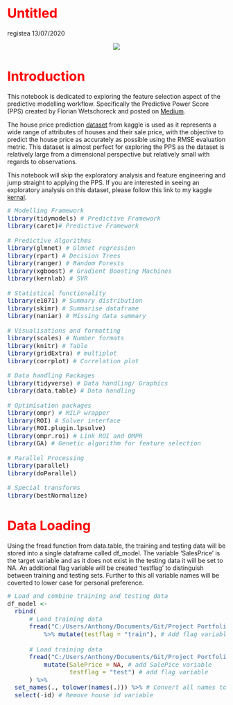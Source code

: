 Untitled
================
registea
13/07/2020

<center>

<img src="https://storage.googleapis.com/kaggle-competitions/kaggle/5407/media/housesbanner.png">

</center>

<style type="text/css"> 

body{ /* Normal  */ 
      font-size: 14px; 
  } 
td {  /* Table  */ 
  font-size: 12px; 
} 
h1.title { 
  font-size: 38px; 
  color: Red; 
} 
h1 { /* Header 1 */ 
  font-size: 30px; 
  color: Red; 
} 
h2 { /* Header 2 */ 
    font-size: 26px; 
  color: Red; 
} 
h3 { /* Header 3 */ 
  font-size: 22px; 
  font-family: "Aerial", Times, serif; 
  color: Red; 
} 
code.r{ /* Code block */ 
    font-size: 14px; 
} 
pre { /* Code block - determines code spacing between lines */ 
    font-size: 14px; 
} 
</style>

# Introduction

This notebook is dedicated to exploring the feature selection aspect of
the predictive modelling workflow. Specifically the Predictive Power
Score (PPS) created by Florian Wetschoreck and posted on
[Medium](https://towardsdatascience.com/rip-correlation-introducing-the-predictive-power-score-3d90808b9598).

The house price prediction
[dataset](https://www.kaggle.com/c/house-prices-advanced-regression-techniques)
from kaggle is used as it represents a wide range of attributes of
houses and their sale price, with the objective to predict the house
price as accurately as possible using the RMSE evaluation metric. This
dataset is almost perfect for exploring the PPS as the dataset is
relatively large from a dimensional perspective but relatively small
with regards to observations.

This notebook will skip the exploratory analysis and feature engineering
and jump straight to applying the PPS. If you are interested in seeing
an exploratory analysis on this dataset, please follow this link to my
kaggle
[kernal](https://www.kaggle.com/ar89dsl/house-price-eda-predictive-power-score).

``` r
# Modelling Framework
library(tidymodels) # Predictive Framework
library(caret)# Predictive Framework

# Predictive Algorithms
library(glmnet) # Glmnet regression
library(rpart) # Decision Trees
library(ranger) # Random Forests
library(xgboost) # Gradient Boosting Machines
library(kernlab) # SVR 

# Statistical functionality
library(e1071) # Summary distribution
library(skimr) # Summarise dataframe
library(naniar) # Missing data summary

# Visualisations and formatting
library(scales) # Number formats
library(knitr) # Table
library(gridExtra) # multiplot
library(corrplot) # Correlation plot

# Data handling Packages
library(tidyverse) # Data handling/ Graphics
library(data.table) # Data handling

# Optimisation packages
library(ompr) # MILP wrapper
library(ROI) # Solver interface
library(ROI.plugin.lpsolve)
library(ompr.roi) # Link ROI and OMPR
library(GA) # Genetic algorithm for feature selection

# Parallel Processing
library(parallel)
library(doParallel)

# Special transforms
library(bestNormalize)
```

# Data Loading

Using the fread function from data.table, the training and testing data
will be stored into a single dataframe called df\_model. The variable
‘SalesPrice’ is the target variable and as it does not exist in the
testing data it will be set to NA. An additional flag variable will be
created ‘testflag’ to distinguish between training and testing sets.
Further to this all variable names will be coverted to lower case for
personal preference.

``` r
# Load and combine training and testing data
df_model <- 
  rbind(
      # Load training data
      fread("C:/Users/Anthony/Documents/Git/Project Portfolio/predictive_power_score/train.csv") 
          %>% mutate(testflag = "train"), # Add flag variable
      
      # Load training data
      fread("C:/Users/Anthony/Documents/Git/Project Portfolio/predictive_power_score/test.csv") %>% 
          mutate(SalePrice = NA, # add SalePice variable
                 testflag = "test") # add flag variable 
      ) %>% 
  set_names(., tolower(names(.))) %>% # Convert all names to lower case
  select(-id) # Remove house id variable
```

